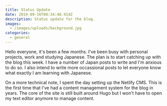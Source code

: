 ```yaml
---
title: Status Update
date: 2019-09-16T00:34:48.914Z
description: Status update for the blog.
images:
  - /images/uploads/background.jpg
categories:
  - general
---
```

Hello everyone, it's been a few months. I've been busy with personal projects, work and studying Japanese. The plan is to start catching up with the blog this week. I have a number of Japan posts to write and I'm anxious to do so. I also intend to write more occassional posts to let everyone know what exactly I am learning with Japanese.

On a more technical note, I spent the day setting up the Netlify CMS. This is the first time that I've had a content management system for the blog in years. The core of the site is still built around Hugo but I won't have to open my text editor anymore to manage content.
